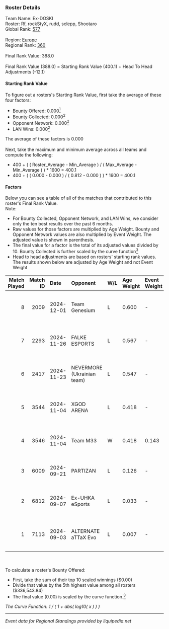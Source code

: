 ### Roster Details<br />
Team Name: Ex-DOSKI<br />
Roster: Rf, rockStyX, rudd, sclepp, Shootaro<br />
Global Rank: [577](../../standings_global_2025_03_01.md)<br />
<br />
Region: [Europe]( ../../standings_europe_2025_03_01.md)<br />
Regional Rank: [360]( ../../standings_europe_2025_03_01.md)<br />
<br />
Final Rank Value:  388.0<br />
<br />
Final Rank Value (388.0) = Starting Rank Value (400.1) + Head To Head Adjustments (-12.1)<br />

#### Starting Rank Value<br />
To figure out a rosters's Starting Rank Value, first take the average of these four factors:<br />
- Bounty Offered: 0.000[<sup>1</sup>](#table2)
- Bounty Collected: 0.000[<sup>2</sup>](#table1)
- Opponent Network: 0.000[<sup>2</sup>](#table1)
- LAN Wins: 0.000[<sup>2</sup>](#table1)

The average of these factors is 0.000<br />
<br />
Next, take the maximum and minimum average across all teams and compute the following:<br />
- 400 + ( ( Roster_Average - Min_Average ) / ( Max_Average - Min_Average ) ) * 1600 = 400.1
- 400 + ( ( 0.000 - 0.000 ) / ( 0.812 - 0.000 ) ) * 1600 = 400.1


#### Factors<br />
Below you can see a table of all of the matches that contributed to this roster's Final Rank Value.<br />
Note:<br />

- For Bounty Collected, Opponent Network, and LAN Wins, we consider only the ten best results over the past 6 months.
- Raw values for those factors are multiplied by Age Weight. Bounty and Opponent Network values are also multiplied by Event Weight. The adjusted value is shown in parenthesis.
- The final value for a factor is the total of its adjusted values divided by 10. Bounty Collected is further scaled by the curve function[<sup>3</sup>](#curveFunction)
- Head to head adjustments are based on rosters' starting rank values. The results shown below are adjusted by Age Weight and not Event Weight
<span id="table1"></span><br />


| Match Played | Match ID | Date       | Opponent                   | W/L | Age Weight | Event Weight | Bounty Collected | Opponent Network | LAN Wins  | H2H Adj. | Roster                                 |
| -: | -: | :- | :- | :- | :- | :- | :- | :- | :- | -: | :- |
|            8 |     2009 | 2024-12-01 | Team Genesium              | L   | 0.600      | -            | -                | -                | -         |    -3.15 | Rf, rockStyX, rudd, sclepp, Shootaro   |
|            7 |     2293 | 2024-11-26 | FALKE ESPORTS              | L   | 0.567      | -            | -                | -                | -         |    -8.69 | Rf, rockStyX, rudd, sclepp, Shootaro   |
|            6 |     2417 | 2024-11-23 | NEVERMORE (Ukrainian team) | L   | 0.547      | -            | -                | -                | -         |    -2.10 | Rf, rockStyX, rudd, sclepp, Shootaro   |
|            5 |     3544 | 2024-11-04 | XGOD ARENA                 | L   | 0.418      | -            | -                | -                | -         |    -3.40 | Rf, rockStyX, rudd, sclepp, Shootaro   |
|            4 |     3546 | 2024-11-04 | Team M33                   | W   | 0.418      | 0.143        | 0.000 (0.000)    | 0.031 (0.002)    | 0 (0.000) |     6.56 | Rf, rockStyX, rudd, sclepp, Shootaro   |
|            3 |     6009 | 2024-09-21 | PARTIZAN                   | L   | 0.126      | -            | -                | -                | -         |    -0.89 | denji, Rf, rockStyX, rudd, sclepp      |
|            2 |     6812 | 2024-09-07 | Ex-UHKA eSports            | L   | 0.033      | -            | -                | -                | -         |    -0.38 | denji, rockStyX, rudd, s1nside, sclepp |
|            1 |     7113 | 2024-09-03 | ALTERNATE aTTaX Evo        | L   | 0.007      | -            | -                | -                | -         |    -0.05 | denji, rockStyX, rudd, s1nside, sclepp |

<br />
<span id="table2"></span><br />
To calculate a roster's Bounty Offered:<br />

- First, take the sum of their top 10 scaled winnings ($0.00)
- Divide that value by the 5th highest value among all rosters ($336,543.84)
- The final value (0.00) is scaled by the curve function.[<sup>3</sup>](#curveFunction)

<span id="curveFunction"></span>_The Curve Function: 1 / ( 1 + abs( log10( x ) ) )_<br />

---
_Event data for Regional Standings provided by liquipedia.net_<br />
